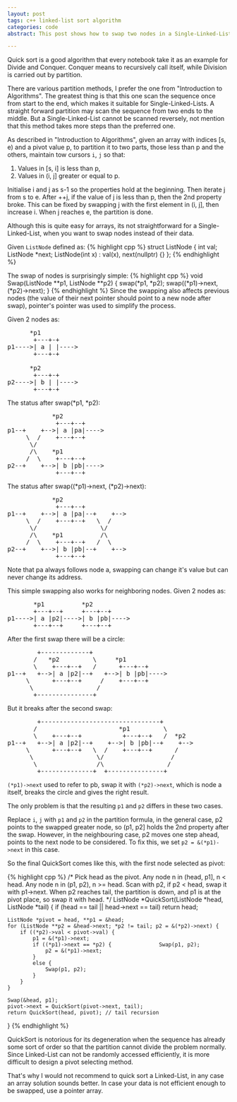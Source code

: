 ```yaml
---
layout: post
tags: c++ linked-list sort algorithm
categories: code
abstract: This post shows how to swap two nodes in a Single-Linked-List and how to apply quick sort for lists. Although it's not recommended.

---
```


Quick sort is a good algorithm that every notebook take it as an example for Divide and Conquer. Conquer means to recursively call itself, while Division is carried out by partition.

There are various partition methods, I prefer the one from "Introduction to Algorithms". The greatest thing is that this one scan the sequence once from start to the end, which makes it suitable for Single-Linked-Lists. A straight forward partition may scan the sequence from two ends to the middle. But a Single-Linked-List cannot be scanned reversely, not mention that this method takes more steps than the preferred one.

As described in "Introduction to Algorithms", given an array with indices [s, e) and a pivot value p, to partition it to two parts, those less than p and the others, maintain tow cursors `i`, `j` so that:

1. Values in [s, i] is less than p,
2. Values in (i, j] greater or equal to p. 

Initialise i and j as s-1 so the properties hold at the beginning.
Then iterate j from s to e. After ++j, if the value of j is less than p, then the 2nd property broke. This can be fixed by swapping j with the first element in (i, j], then increase i. When j reaches e, the partition is done.

Although this is quite easy for arrays, its not straightforward for a Single-Linked-List, when you want to swap nodes instead of their data.

Given `ListNode` defined as:
{% highlight cpp %}
struct ListNode {
	int val;	
	ListNode *next;
	ListNode(int x) : val(x), next(nullptr) {}
};
{% endhighlight %}

The swap of nodes is surprisingly simple:
{% highlight cpp %}
void Swap(ListNode **p1, ListNode **p2) {
	swap(*p1, *p2);
	swap((*p1)->next, (*p2)->next);
}
{% endhighlight %}
Since the swapping also affects previous nodes (the value of their next pointer should point to a new node after swap), pointer's pointer was used to simplify the process.

Given 2 nodes as:
<pre>
      *p1
       +---+-+
p1---->| a | |---->
       +---+-+
	
      *p2
       +---+-+
p2---->| b | |---->
       +---+-+
</pre>

The status after swap(\*p1, \*p2):
<pre>
            *p2
             +---+--+
p1--+    +-->| a |pa|---->
     \  /    +---+--+
      \/
      /\    *p1
     /  \    +---+--+
p2--+    +-->| b |pb|---->
             +---+--+
</pre>

The status after swap((\*p1)->next, (\*p2)->next):
<pre>
            *p2
             +---+--+
p1--+    +-->| a |pa|--+    +-->
     \  /    +---+--+   \  /
      \/                 \/
      /\    *p1          /\
     /  \    +---+--+   /  \
p2--+    +-->| b |pb|--+    +-->
             +---+--+
</pre>
Note that pa always follows node a, swapping can change it's value but can never change its address.

This simple swapping also works for neighboring nodes.
Given 2 nodes as:
<pre>
       *p1          *p2
       +---+--+     +---+--+
p1---->| a |p2|---->| b |pb|---->
       +---+--+     +---+--+
</pre>
After the first swap there will be a circle:
<pre>
        +-------------+
       /   *p2         \     *p1
       \    +---+--+   /      +---+--+
p1--+   +-->| a |p2|--+   +-->| b |pb|---->
     \      +---+--+     /    +---+--+
      \                 /
       +---------------+
</pre>
But it breaks after the second swap:
<pre>
        +--------------------------------+
       /                      *p1         \
       \    +---+--+           +---+--+   /  *p2
p1--+   +-->| a |p2|--+    +-->| b |pb|--+    +-->
     \      +---+--+   \  /    +---+--+      /
      \                 \/                  /
       \                /\                 /
        +--------------+  +---------------+
</pre>
`(*p1)->next` used to refer to pb, swap it with `(*p2)->next`, which is node a itself, breaks the circle and gives the right result.

The only problem is that the resulting `p1` and `p2` differs in these two cases.

Replace `i`, `j` with `p1` and `p2` in the partition formula, in the general case, p2 points to the swapped greater node, so (p1, p2] holds the 2nd property after the swap. However, in the neighbouring case, p2 moves one step ahead, points to the next node to be considered. To fix this, we set `p2 = &(*p1)->next` in this case.
 
So the final QuickSort comes like this, with the first node selected as pivot:

{% highlight cpp %}
/*
Pick head as the pivot.
Any node n in (head, p1], n < head.
Any node n in (p1, p2), n >= head.
Scan with p2, if p2 < head, swap it with p1->next.
When p2 reaches tail, the partition is down, and
p1 is at the pivot place, so swap it with head.
*/
ListNode *QuickSort(ListNode *head, ListNode *tail) {
	if (head == tail || head->next == tail)
		return head;

	ListNode *pivot = head, **p1 = &head;
	for (ListNode **p2 = &head->next; *p2 != tail; p2 = &(*p2)->next) {
		if ((*p2)->val < pivot->val) {	
			p1 = &(*p1)->next;
			if ((*p1)->next == *p2) {				Swap(p1, p2);
				p2 = &(*p1)->next;
			}
			else {
				Swap(p1, p2);
			}
		}
	}

	Swap(&head, p1);
	pivot->next = QuickSort(pivot->next, tail);
	return QuickSort(head, pivot); // tail recursion
}
{% endhighlight %}

QuickSort is notorious for its degeneration when the sequence has already some sort of order so that the partition cannot divide the problem normally. Since Linked-List can not be randomly accessed efficiently, it is more difficult to design a pivot selecting method.

That's why I would not recommend to quick sort a Linked-List, in any case an array solution sounds better. In case your data is not efficient enough to be swapped, use a pointer array. 